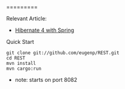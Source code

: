 =========

Relevant Article: 
- [Hibernate 4 with Spring](http://www.baeldung.com/hibernate-4-spring)


Quick Start

```
git clone git://github.com/eugenp/REST.git
cd REST
mvn install
mvn cargo:run
```
- note: starts on port 8082
